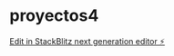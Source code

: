 # proyectos4

[Edit in StackBlitz next generation editor ⚡️](https://stackblitz.com/~/github.com/atreyu1968/proyectos4)